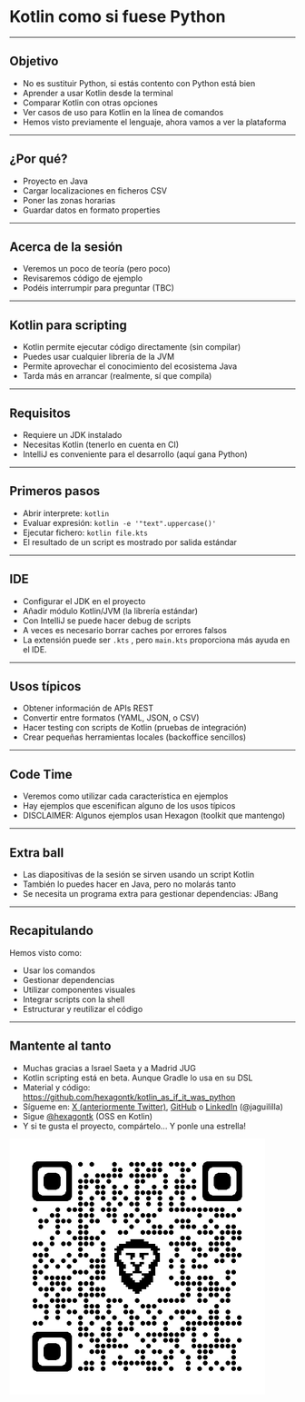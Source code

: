 
# Kotlin como si fuese Python

---

## Objetivo
* No es sustituir Python, si estás contento con Python está bien
  <!-- .element: class="fragment" data-fragment-index="1" -->
* Aprender a usar Kotlin desde la terminal
  <!-- .element: class="fragment" data-fragment-index="2" -->
* Comparar Kotlin con otras opciones
  <!-- .element: class="fragment" data-fragment-index="3" -->
* Ver casos de uso para Kotlin en la línea de comandos
  <!-- .element: class="fragment" data-fragment-index="4" -->
* Hemos visto previamente el lenguaje, ahora vamos a ver la plataforma
  <!-- .element: class="fragment" data-fragment-index="5" -->

---

## ¿Por qué?
* Proyecto en Java
  <!-- .element: class="fragment" data-fragment-index="1" -->
* Cargar localizaciones en ficheros CSV
  <!-- .element: class="fragment" data-fragment-index="2" -->
* Poner las zonas horarias
  <!-- .element: class="fragment" data-fragment-index="3" -->
* Guardar datos en formato properties
  <!-- .element: class="fragment" data-fragment-index="4" -->

---

## Acerca de la sesión
* Veremos un poco de teoría (pero poco)
  <!-- .element: class="fragment" data-fragment-index="1" -->
* Revisaremos código de ejemplo
  <!-- .element: class="fragment" data-fragment-index="2" -->
* Podéis interrumpir para preguntar (TBC)
  <!-- .element: class="fragment" data-fragment-index="3" -->

---

## Kotlin para scripting
* Kotlin permite ejecutar código directamente (sin compilar)
  <!-- .element: class="fragment" data-fragment-index="1" -->
* Puedes usar cualquier librería de la JVM
  <!-- .element: class="fragment" data-fragment-index="2" -->
* Permite aprovechar el conocimiento del ecosistema Java
  <!-- .element: class="fragment" data-fragment-index="3" -->
* Tarda más en arrancar (realmente, sí que compila)
  <!-- .element: class="fragment" data-fragment-index="4" -->

---

## Requisitos
* Requiere un JDK instalado
  <!-- .element: class="fragment" data-fragment-index="1" -->
* Necesitas Kotlin (tenerlo en cuenta en CI)
  <!-- .element: class="fragment" data-fragment-index="2" -->
* IntelliJ es conveniente para el desarrollo (aquí gana Python)
  <!-- .element: class="fragment" data-fragment-index="3" -->

---

## Primeros pasos
* Abrir interprete: <!-- .element: class="fragment" data-fragment-index="1" -->
  `kotlin` <!-- .element: class="fragment" data-fragment-index="1" -->
* Evaluar expresión: <!-- .element: class="fragment" data-fragment-index="2" -->
  `kotlin -e '"text".uppercase()'`<!-- .element: class="fragment" data-fragment-index="2" -->
* Ejecutar fichero: <!-- .element: class="fragment" data-fragment-index="3" -->
  `kotlin file.kts` <!-- .element: class="fragment" data-fragment-index="3" -->
* El resultado de un script es mostrado por salida estándar
  <!-- .element: class="fragment" data-fragment-index="4" -->

---

## IDE
* Configurar el JDK en el proyecto
  <!-- .element: class="fragment" data-fragment-index="1" -->
* Añadir módulo Kotlin/JVM (la librería estándar)
  <!-- .element: class="fragment" data-fragment-index="2" -->
* Con IntelliJ se puede hacer debug de scripts
  <!-- .element: class="fragment" data-fragment-index="3" -->
* A veces es necesario borrar caches por errores falsos
  <!-- .element: class="fragment" data-fragment-index="4" -->
* La extensión puede ser <!-- .element: class="fragment" data-fragment-index="5" -->
  `.kts` <!-- .element: class="fragment" data-fragment-index="5" -->
  , pero <!-- .element: class="fragment" data-fragment-index="5" -->
  `main.kts` <!-- .element: class="fragment" data-fragment-index="5" -->
  proporciona más ayuda en el IDE. <!-- .element: class="fragment" data-fragment-index="5" -->

---

## Usos típicos
* Obtener información de APIs REST
  <!-- .element: class="fragment" data-fragment-index="1" -->
* Convertir entre formatos (YAML, JSON, o CSV)
  <!-- .element: class="fragment" data-fragment-index="2" -->
* Hacer testing con scripts de Kotlin (pruebas de integración)
  <!-- .element: class="fragment" data-fragment-index="3" -->
* Crear pequeñas herramientas locales (backoffice sencillos)
  <!-- .element: class="fragment" data-fragment-index="4" -->

---

## Code Time
* Veremos como utilizar cada característica en ejemplos
  <!-- .element: class="fragment" data-fragment-index="1" -->
* Hay ejemplos que escenifican alguno de los usos típicos
  <!-- .element: class="fragment" data-fragment-index="2" -->
* DISCLAIMER: Algunos ejemplos usan Hexagon (toolkit que mantengo)
  <!-- .element: class="fragment" data-fragment-index="3" -->

---

## Extra ball
* Las diapositivas de la sesión se sirven usando un script Kotlin
  <!-- .element: class="fragment" data-fragment-index="1" -->
* También lo puedes hacer en Java, pero no molarás tanto
  <!-- .element: class="fragment" data-fragment-index="2" -->
* Se necesita un programa extra para gestionar dependencias: JBang
  <!-- .element: class="fragment" data-fragment-index="3" -->

---

## Recapitulando
Hemos visto como:
* Usar los comandos
  <!-- .element: class="fragment" data-fragment-index="1" -->
* Gestionar dependencias
  <!-- .element: class="fragment" data-fragment-index="2" -->
* Utilizar componentes visuales
  <!-- .element: class="fragment" data-fragment-index="3" -->
* Integrar scripts con la shell
  <!-- .element: class="fragment" data-fragment-index="4" -->
* Estructurar y reutilizar el código
  <!-- .element: class="fragment" data-fragment-index="5" -->

---

## Mantente al tanto
* Muchas gracias a Israel Saeta y a Madrid JUG
* Kotlin scripting está en beta. Aunque Gradle lo usa en su DSL
* Material y código: https://github.com/hexagontk/kotlin_as_if_it_was_python
* Sígueme en: [X (anteriormente Twitter)][Twitter], [GitHub] o [LinkedIn] (@jaguililla)
* Sigue [@hexagontk] (OSS en Kotlin)
* Y si te gusta el proyecto, compártelo... Y ponle una estrella!

![Material](qr.png)

[@hexagontk]: https://twitter.com/hexagontk
[Twitter]: https://twitter.com/jaguililla
[GitHub]: https://github.com/jaguililla
[LinkedIn]: https://www.linkedin.com/in/jaguililla
